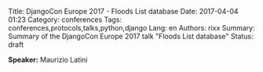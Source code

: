 Title: DjangoCon Europe 2017 - Floods List database
Date:   2017-04-04 01:23
Category: conferences
Tags: conferences,protocols,talks,python,django
Lang: en
Authors: rixx
Summary: Summary of the DjangoCon Europe 2017 talk "Floods List database"
Status: draft

**Speaker:** Maurizio Latini

## 

